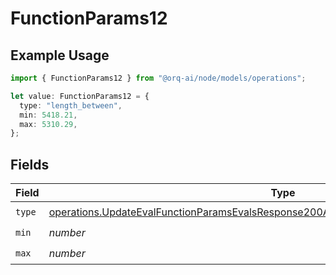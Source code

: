 # FunctionParams12

## Example Usage

```typescript
import { FunctionParams12 } from "@orq-ai/node/models/operations";

let value: FunctionParams12 = {
  type: "length_between",
  min: 5418.21,
  max: 5310.29,
};
```

## Fields

| Field                                                                                                                                                                                          | Type                                                                                                                                                                                           | Required                                                                                                                                                                                       | Description                                                                                                                                                                                    |
| ---------------------------------------------------------------------------------------------------------------------------------------------------------------------------------------------- | ---------------------------------------------------------------------------------------------------------------------------------------------------------------------------------------------- | ---------------------------------------------------------------------------------------------------------------------------------------------------------------------------------------------- | ---------------------------------------------------------------------------------------------------------------------------------------------------------------------------------------------- |
| `type`                                                                                                                                                                                         | [operations.UpdateEvalFunctionParamsEvalsResponse200ApplicationJSONResponseBody512Type](../../models/operations/updateevalfunctionparamsevalsresponse200applicationjsonresponsebody512type.md) | :heavy_check_mark:                                                                                                                                                                             | N/A                                                                                                                                                                                            |
| `min`                                                                                                                                                                                          | *number*                                                                                                                                                                                       | :heavy_check_mark:                                                                                                                                                                             | N/A                                                                                                                                                                                            |
| `max`                                                                                                                                                                                          | *number*                                                                                                                                                                                       | :heavy_check_mark:                                                                                                                                                                             | N/A                                                                                                                                                                                            |